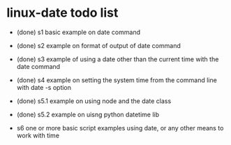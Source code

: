 # linux-date todo list

* (done) s1 basic example on date command
* (done) s2 example on format of output of date command
* (done) s3 example of using a date other than the current time with the date command
* (done) s4 example on setting the system time from the command line with date -s option
* (done) s5.1 example on using node and the date class
* (done) s5.2 example on uisng python datetime lib

* s6 one or more basic script examples using date, or any other means to work with time